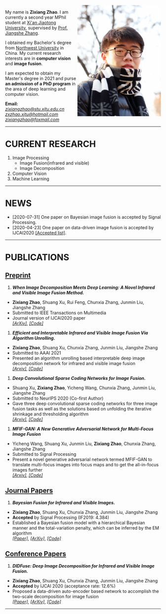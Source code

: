<img align="right" src="images//me.jpg" height="360px"/>

My name is **Zixiang Zhao**. I am currently a second year MPhil student at [Xi'an Jiaotong University](http://www.xjtu.edu.cn/), supervised by [Prof. Jiangshe Zhang](http://gr.xjtu.edu.cn/web/jszhang). 

I obtained my Bachelor's degree from [Northwest University](http://www.nwu.edu.cn/) in China. My current research interests are in **computer vision** and **image fusion**. 

I am expected to obtain my Master's degree in 2021 and purse **an admission of a PhD program** in the area of deep learning and computer vision.

**Email:**  
*zixiangzhao@stu.xjtu.edu.cn*  
*zxzhao.xjtu@hotmail.com*  
*zixiangzhao@foxmail.com*

---
# CURRENT RESEARCH

1. Image Processing
   - Image Fusion(infrared and visible)
   - Image Decomposition
2. Computer Vision
3. Machine Learning

---
# NEWS
- [2020-07-31] One paper on Bayesian image fusion is accepted by Signal Processing.  
- [2020-04-23] One paper on data-driven image fusion is accepted by IJCAI2020 [\[Accepted list\]](http://static.ijcai.org/2020-accepted_papers.html).

---

# PUBLICATIONS

## <u> Preprint </u>

1. ***When Image Decomposition Meets Deep Learning: A Novel Infrared and Visible Image Fusion Method.***
* **Zixiang Zhao**, Shuang Xu, Rui Feng, Chunxia Zhang, Junmin Liu, Jiangshe Zhang 
* Submitted to IEEE Transactions on Multimedia 
* Journal version of IJCAI2020 paper    
[*[ArXiv]*](https://arxiv.org/abs/2009.01315), [*[Code]*]()

1. ***Efficient and Interpretable Infrared and Visible Image Fusion Via Algorithm Unrolling.***
* **Zixiang Zhao**, Shuang Xu, Chunxia Zhang, Junmin Liu, Jiangshe Zhang
* Submitted to AAAI 2021                                                  
* Presented an algorithm unrolling based interpretable deep image decomposition network for infrared and visible image fusion  
[*[Arxiv]*](https://arxiv.org/abs/2005.05896), [*[Code]*]()

1. ***Deep Convolutional Sparse Coding Networks for Image Fusion.***
* Shuang Xu, **Zixiang Zhao**, Yicheng Wang, Chunxia Zhang, Junmin Liu, Jiangshe Zhang
* Submitted to NeurIPS 2020 (Co-first Author) 
* Gave three deep convolutional sparse coding networks for three image fusion tasks as well as the solutions based on unfolding the iterative shrinkage and thresholding algorithm    
[*[Arxiv]*](https://arxiv.org/abs/2005.08448), [*[Code]*]()

1. ***MFIF-GAN: A New Generative Adversarial Network for Multi-Focus Image Fusion***
* Yicheng Wang, Shuang Xu, Junmin Liu, **Zixiang Zhao**, Chunxia Zhang, Jiangshe Zhang
* Submitted to Signal Processing 
* Present a novel generative adversarial network termed MFIF-GAN to translate multi-focus images into focus maps and to get the all-in-focus images further    
[*[Arxiv]*](https://arxiv.org/abs/2009.09718v2), [*[Code]*]()


## <u> Journal Papers </u>

1. ***Bayesian Fusion for Infrared and Visible Images.***
* **Zixiang Zhao**, Shuang Xu, Chunxia Zhang, Junmin Liu, Jiangshe Zhang
* **Accepted** by Signal Processing (IF2019: 4.384)     
* Established a Bayesian fusion model with a hierarchical Bayesian manner and the total-variation penalty, which can be inferred by the EM algorithm  
[*[Paper]*](https://www.sciencedirect.com/science/article/pii/S0165168420302772), [*[ArXiv]*](https://arxiv.org/abs/2005.05839), [*[Code]*]()

## <u> Conference Papers </u>

1. ***DIDFuse: Deep Image Decomposition for Infrared and Visible Image Fusion.***
* **Zixiang Zhao**, Shuang Xu, Chunxia Zhang, Junmin Liu, Jiangshe Zhang
* **Accepted** by IJCAI 2020 (acceptance rate: 12.6%)
* Proposed a data-driven auto-encoder based network to accomplish the two-scale decomposition for image fusion  
[*[Paper]*](https://www.ijcai.org/Proceedings/2020/135), [*[ArXiv]*](https://arxiv.org/abs/2003.09210v1), [*[Code]*]()

---

